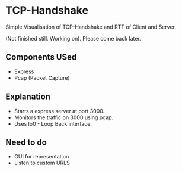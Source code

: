 # TCP-Handshake

Simple Visualisation of TCP-Handshake and RTT of Client and Server. 

(Not finished still. Working on). Please come back later. 

## Components USed
  - Express
  - Pcap (Packet Capture)

## Explanation
 - Starts a express server at port 3000.
 - Monitors the traffic on 3000 using pcap. 
 - Uses lo0  - Loop Back interface.

## Need to do
 - GUI for representation
 - Listen to custom URLS